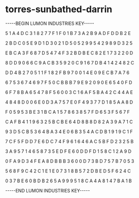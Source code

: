 # torres-sunbathed-darrin

-----BEGIN LUMON INDUSTRIES KEY-----

5 1 A 4 D C 3 1 8 2 7 7 F 1 F 0 1 B 7 3 A 2 B 9 A D F D D B 2 E

2 B D C 0 5 E 9 D 1 D 3 0 2 1 D 5 0 5 2 9 9 5 4 2 9 8 9 D 3 2 5

E B C A 3 F 6 8 7 D 5 4 7 4 F 3 2 B D B E C 8 2 E 1 7 3 2 2 0 D

8 D D 9 0 6 6 C 9 A C B 3 5 9 2 0 C 9 1 6 7 D B 4 1 4 2 4 8 2 C

D D 4 B 2 7 0 5 1 1 F 1 8 2 F B 9 7 0 0 1 4 E 0 9 E C B 7 A 7 6

6 7 5 3 6 7 4 6 9 7 F 5 0 C B B B 7 9 E 9 2 0 9 0 E 6 5 4 0 F D

6 F 7 8 B A 6 5 4 7 8 F 5 6 0 0 3 C 1 6 A F 5 B A 4 2 C 4 4 A E

4 8 4 8 D 0 0 6 E 0 D 3 A 7 5 7 E 0 F 4 9 3 7 7 D 1 8 5 A A 8 D

F 0 5 9 5 3 B E 3 1 B C A 1 5 7 8 6 3 8 5 7 F D 6 5 3 F 5 6 7 F

C A F B 4 1 1 9 6 3 2 5 B C B E 6 4 D 8 B 8 D 8 2 A 3 9 A 7 1 C

9 3 D 5 C B 5 3 6 4 B A 3 4 E 0 6 B 3 5 4 A C D B 1 9 1 9 C 1 F

7 C F 5 F D D 7 E 6 D C 7 4 F 9 6 1 6 4 6 A C 5 B F D 2 3 2 5 B

3 A 9 5 7 1 4 6 5 8 7 3 5 E D F E 6 0 D D F D 1 5 8 C 1 2 A 9 D

0 F A 9 D 3 4 F E A 8 D B B B 3 6 0 0 D 7 3 B D 7 5 7 B 7 0 5 3

5 6 8 F 9 C 4 2 C 1 E 1 E 0 7 3 1 8 B 5 7 2 D B E D 5 F 6 2 4 C

0 3 7 B E 6 0 B D B 2 6 5 A 9 9 9 5 1 8 C A 4 A 8 1 4 7 B A 1 B

-----END LUMON INDUSTRIES KEY-----

